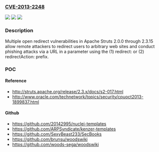 ### [CVE-2013-2248](https://cve.mitre.org/cgi-bin/cvename.cgi?name=CVE-2013-2248)
![](https://img.shields.io/static/v1?label=Product&message=n%2Fa&color=blue)
![](https://img.shields.io/static/v1?label=Version&message=%3D%20n%2Fa%20&color=brighgreen)
![](https://img.shields.io/static/v1?label=Vulnerability&message=n%2Fa&color=brighgreen)

### Description

Multiple open redirect vulnerabilities in Apache Struts 2.0.0 through 2.3.15 allow remote attackers to redirect users to arbitrary web sites and conduct phishing attacks via a URL in a parameter using the (1) redirect: or (2) redirectAction: prefix.

### POC

#### Reference
- http://struts.apache.org/release/2.3.x/docs/s2-017.html
- http://www.oracle.com/technetwork/topics/security/cpuoct2013-1899837.html

#### Github
- https://github.com/20142995/nuclei-templates
- https://github.com/ARPSyndicate/kenzer-templates
- https://github.com/SexyBeast233/SecBooks
- https://github.com/brunsu/woodswiki
- https://github.com/woods-sega/woodswiki

